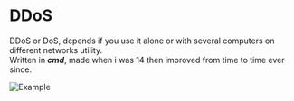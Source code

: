 # DDoS

DDoS or DoS, depends if you use it alone or with several computers on different networks utility.<br>
Written in ***cmd***, made when i was 14 then improved from time to time ever since.

![Example](https://i.ibb.co/bvXqr8h/Ska-rmavbild-2020-01-23-kl-20-47-43.png)
